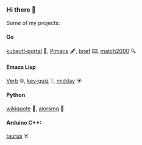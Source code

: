 ### Hi there 👋

Some of my projects:

#### Go
[kubectl-portal](https://github.com/federicotdn/kubectl-portal) 🚪, [Pimacs](https://github.com/federicotdn/pimacs) 🖋️, [brief](https://github.com/federicotdn/brief) ⌨️, [match2000](https://github.com/federicotdn/match2000) 🔍

#### Emacs Lisp
[Verb](https://github.com/federicotdn/verb) 🌐, [key-quiz](https://github.com/federicotdn/key-quiz) ❔, [midday](https://github.com/federicotdn/midday) ☀️

#### Python
[wikiquote](https://github.com/federicotdn/wikiquote) 💬, [aiorsmq](https://github.com/federicotdn/aiorsmq) 📘

#### Arduino C++:
[taurus](https://github.com/federicotdn/taurus) ♉

